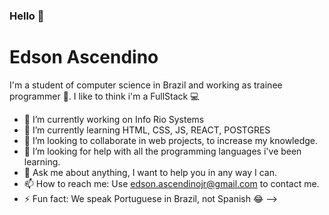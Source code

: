 ### Hello 👋

# Edson Ascendino
I'm a student of computer science in Brazil and working as trainee programmer :baby:.
I like to think i'm a FullStack :computer:


- 🔭 I’m currently working on Info Rio Systems
- 🌱 I’m currently learning HTML, CSS, JS, REACT, POSTGRES
- 👯 I’m looking to collaborate in web projects, to increase my knowledge. 
- 🤔 I’m looking for help with all the programming languages i've been learning. 
- 💬 Ask me about anything, I want to help you in any way I can.
- 📫 How to reach me: Use edson.ascendinojr@gmail.com to contact me.
- ⚡ Fun fact: We speak Portuguese in Brazil, not Spanish :joy:
-->
